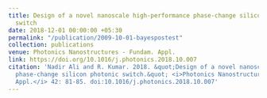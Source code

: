 ```yaml
---
title: Design of a novel nanoscale high-performance phase-change silicon photonic
  switch
date: 2018-12-01 00:00:00 +05:30
permalink: "/publication/2009-10-01-bayespostest"
collection: publications
venue: Photonics Nanostructures - Fundam. Appl.
link: https://doi.org/10.1016/j.photonics.2018.10.007
citation: 'Nadir Ali and R. Kumar. 2018. &quot;Design of a novel nanoscale high-performance
  phase-change silicon photonic switch.&quot; <i>Photonics Nanostructures - Fundam.
  Appl.</i> 42: 81-85. doi:10.1016/j.photonics.2018.10.007'
---
```


